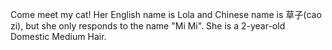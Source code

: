 <!-- - First-prize Academic Scholarship, 2023.

- Freshman Academic Scholarship, 2022.

- Excellent Graduation Project of Jiangsu Province, 2022.

- First-prize Enterprise Scholarship, 2021.

- First-prize Academic Scholarship, 2019. -->

Come meet my cat! Her English name is Lola and Chinese name is 草子(cao zi), but she only responds to the name "Mi Mi". She is a 2-year-old Domestic Medium Hair. 